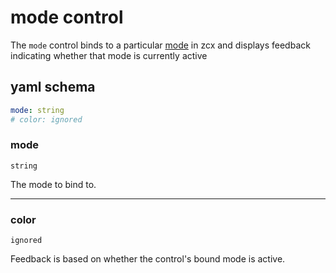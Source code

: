 # mode control

The `mode` control binds to a particular [mode](/lessons/zcx-concepts/#modes) in zcx and displays feedback indicating whether that mode is currently active

## yaml schema

```yaml
mode: string
# color: ignored
```

### mode
`string`

The mode to bind to.

___
### color
`ignored`

Feedback is based on whether the control's bound mode is active.
